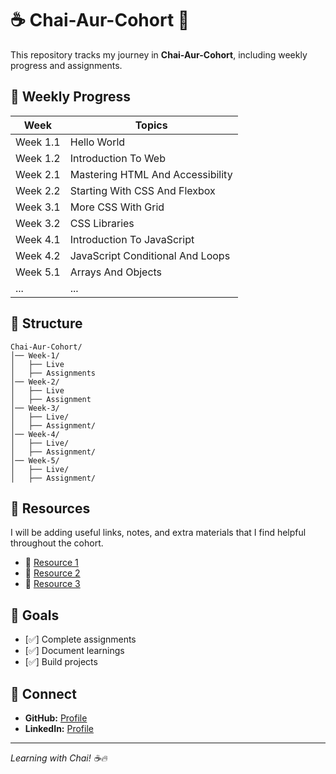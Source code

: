 # ☕ Chai-Aur-Cohort 🚀

This repository tracks my journey in **Chai-Aur-Cohort**, including weekly progress and assignments.

## 📅 Weekly Progress

| Week     | Topics                           |
| -------- | -------------------------------- |
| Week 1.1 | Hello World                      |
| Week 1.2 | Introduction To Web              |
| Week 2.1 | Mastering HTML And Accessibility |
| Week 2.2 | Starting With CSS And Flexbox    |
| Week 3.1 | More CSS With Grid               |
| Week 3.2 | CSS Libraries                    |
| Week 4.1 | Introduction To JavaScript       |
| Week 4.2 | JavaScript Conditional And Loops |
| Week 5.1 | Arrays And Objects               |
| ...      | ...                              |

## 📂 Structure

```
Chai-Aur-Cohort/
│── Week-1/
│   ├── Live
│   ├── Assignments
│── Week-2/
│   ├── Live
│   ├── Assignment
│── Week-3/
│   ├── Live/
│   ├── Assignment/
│── Week-4/
│   ├── Live/
│   ├── Assignment/
│── Week-5/
│   ├── Live/
│   ├── Assignment/
```

## 📖 Resources

I will be adding useful links, notes, and extra materials that I find helpful throughout the cohort.

- 📌 [Resource 1](https://developer.mozilla.org/en-US/docs/Web/HTML)
- 📌 [Resource 2](https://developer.mozilla.org/en-US/docs/Web/CSS)
- 📌 [Resource 3](https://developer.mozilla.org/en-US/docs/Web/JavaScript)

## 🚀 Goals

- [✅] Complete assignments
- [✅] Document learnings
- [✅] Build projects

## 🤝 Connect

- **GitHub:** [Profile](https://github.com/Swarnavo2003)
- **LinkedIn:** [Profile](https://www.linkedin.com/in/swarnabha-majumder-079382255/)

---

_Learning with Chai! ☕🔥_
